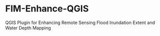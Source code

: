 # FIM-Enhance-QGIS
QGIS Plugin for Enhancing Remote Sensing Flood Inundation Extent and Water Depth Mapping 
